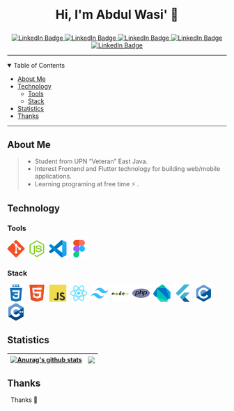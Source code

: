 <h1 align="center">
  <br>
  <a href="https://github.com/abdwasidev"></a>
  <br>
  Hi, I'm Abdul Wasi' 👋
  <br>
  <p align="center">
  </p>
</h1>

<p align="center">
  <a href="https://www.linkedin.com/in/abdwasidev" target="_blank">
    <img src="https://img.shields.io/badge/LinkedIn-blue?style=for-the-badge&logo=linkedin&logoColor=white" alt="LinkedIn Badge">
  </a>
  <a href="https://github.com/abdwasidev" target="_blank">
    <img src="https://img.shields.io/badge/Github-9772FB?style=for-the-badge&logo=github&logoColor=white" alt="LinkedIn Badge">
  </a>
  <a href="https://instagram.com/wasibelajar" target="_blank">
    <img src="https://img.shields.io/badge/Instagram-ff69b4?style=for-the-badge&logo=instagram&logoColor=white" alt="LinkedIn Badge">
  </a>
  <a href="https://t.me/WorkWithWasi" target="_blank">
    <img src="https://img.shields.io/badge/Telegram-47B5FF?style=for-the-badge&logo=telegram&logoColor=white" alt="LinkedIn Badge">
  </a>
  <a href="mailto:abdulwasialafif@gmail.com" target="_blank">
    <img src="https://img.shields.io/badge/Email-DC0000?style=for-the-badge&logo=Gmail&logoColor=white" alt="LinkedIn Badge">
  </a>
</p>

---

<details open="open">
<summary>Table of Contents</summary>

- [About Me](#about-me)
- [Technology](#technology)
  - [Tools](#tools)
  - [Stack](#stack)
- [Statistics](#statistics)
- [Thanks](#thanks)

</details>

---

## About Me

> - Student from UPN “Veteran” East Java.
> - Interest Frontend and Flutter technology for building web/mobile applications.
> - Learning programing at free time ⚡ .

## Technology

### Tools
<p>
<img src="https://raw.githubusercontent.com/devicons/devicon/1119b9f84c0290e0f0b38982099a2bd027a48bf1/icons/git/git-original.svg" title="Git" alt="Git" width="40" height="40"/>&nbsp;
<img src="https://raw.githubusercontent.com/devicons/devicon/1119b9f84c0290e0f0b38982099a2bd027a48bf1/icons/nodejs/nodejs-original.svg" title="NodeJS" alt="NodeJS" width="40" height="40"/>&nbsp;
<img src="https://raw.githubusercontent.com/devicons/devicon/1119b9f84c0290e0f0b38982099a2bd027a48bf1/icons/vscode/vscode-original.svg" title="Visual Studio Code" alt="Visual Studio Code" width="40" height="40"/>&nbsp;
<img src="https://raw.githubusercontent.com/devicons/devicon/1119b9f84c0290e0f0b38982099a2bd027a48bf1/icons/figma/figma-original.svg" title="Figma" alt="Figma" width="40" height="40"/>&nbsp;
</p>

### Stack
<p>
<img src="https://github.com/devicons/devicon/blob/master/icons/css3/css3-plain-wordmark.svg"  title="CSS3" alt="CSS" width="40" height="40"/>&nbsp;
<img src="https://github.com/devicons/devicon/blob/master/icons/html5/html5-original.svg" title="HTML5" alt="HTML" width="40" height="40"/>&nbsp;
<img src="https://github.com/devicons/devicon/blob/master/icons/javascript/javascript-original.svg" title="JavaScript" alt="JavaScript" width="40" height="40"/>&nbsp;
<img src="https://github.com/devicons/devicon/blob/master/icons/react/react-original.svg" title="React JS" alt="React JS" width="40" height="40"/>&nbsp;
<img src="https://raw.githubusercontent.com/devicons/devicon/1119b9f84c0290e0f0b38982099a2bd027a48bf1/icons/tailwindcss/tailwindcss-plain.svg" title="Tailwind CSS" alt="Tailwind CSS" width="40" height="40"/>&nbsp;
<img src="https://github.com/devicons/devicon/blob/master/icons/nodejs/nodejs-original-wordmark.svg" title="NodeJS" alt="NodeJS" width="40" height="40"/>&nbsp;
<img src="https://github.com/devicons/devicon/blob/master/icons/php/php-original.svg" title="PHP" alt="PHP" width="40" height="40"/>&nbsp;
<img src="https://github.com/devicons/devicon/blob/master/icons/dart/dart-original.svg" title="Dart" alt="Dart" width="40" height="40"/>&nbsp;
<img src="https://github.com/devicons/devicon/blob/master/icons/flutter/flutter-original.svg" title="Flutter" alt="Flutter" width="40" height="40"/>&nbsp;
<img src="https://github.com/devicons/devicon/blob/master/icons/c/c-original.svg" title="C" alt="C" width="40" height="40"/>&nbsp;
<img src="https://github.com/devicons/devicon/blob/master/icons/cplusplus/cplusplus-original.svg" title="C++" alt="C++" width="40" height="40"/>&nbsp;
</p>

## Statistics

| <a href="https://git.io/streak-stats"><img align="center" src="https://streak-stats.demolab.com?user=abdwasidev&theme=holi-theme" alt="Anurag's github stats" /></a> | <a href="https://github.com/anuraghazra/github-readme-stats"><img align="center" src="https://github-readme-stats.vercel.app/api/top-langs/?username=abdwasidev&layout=compact&show_icons=true&theme=react&langs_count=8" /></a> |
| ------------- | ------------- |

## Thanks
&nbsp; Thanks 🙏

